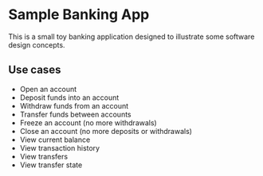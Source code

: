 # Sample Banking App
This is a small toy banking application designed to illustrate some software design concepts.

## Use cases
- Open an account
- Deposit funds into an account
- Withdraw funds from an account
- Transfer funds between accounts
- Freeze an account (no more withdrawals)
- Close an account (no more deposits or withdrawals)
- View current balance
- View transaction history
- View transfers
- View transfer state
